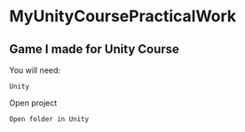 # MyUnityCoursePracticalWork
## Game I made for Unity Course

You will need:
```
Unity
```


Open project
```
Open folder in Unity
```
